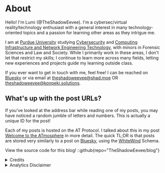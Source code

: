 # About

Hello! I'm Lumi (@TheShadowEevee). I'm a cybersec/virtual reality/technology enthusiast with a general interest in many technology-oriented topics and a passion for learning other areas as they intrigue me.

I am at [Purdue University](https://purdue.edu) studying [Cybersecurity](https://polytechnic.purdue.edu/degrees/cybersecurity) and [Computing Infrastructure and Network Engineering Technology](https://polytechnic.purdue.edu/degrees/computing-infrastructure-and-network-engineering-technology), with minors in Forensic Sciences and Law and Society. While I primarily work in these areas, I don't let that restrict my skills; I continue to learn more across many fields, letting new experiences and projects guide my learning outside class.

If you ever want to get in touch with me, feel free! I can be reached on [Bluesky](https://bsky.app/profile/theshadoweevee.konpeki.solutions) or via email at [theshadoweevee@shad.moe](mailto:theshadoweevee@shad.moe) OR [theshadoweevee@konpeki.solutions](mailto:theshadoweevee@konpeki.solutions).

## What's up with the post URLs?

If you've looked at the address bar while reading one of my posts, you may have noticed a random jumble of letters and numbers. This is actually a unique ID for the post!

Each of my posts is hosted on the AT Protocol. I talked about this in my post [Welcome to the ATmosphere](https://shad.moe/posts/3lgbnigwdzk2r/) in more detail. The quick TL;DR is that posts are stored very similarly to a post on [Bluesky](https://bsky.social), using the [WhiteWind](https://whtwnd.com) Schema.

View the source code for this blog!
::github{repo="TheShadowEevee/blog"}

<details><summary>Credits</summary>

> ### Theme
>
> This site uses the Fuwari theme (based on Astro)
> ::github{repo="saicaca/fuwari"}

> ### Post Storage
>
> Posts are stored and retrieved using the [AT Protocol](https://atproto.com/), using the [Whitewind](https://whtwnd.com/) schema.

> ### Libraries
>
> ::github{repo="withastro/astro"}

> ### Sources of images used in this site
>
> - [AxoBlu](https://bsky.app/profile/axoblu.konpeki.solutions)
> - [Unsplash](https://unsplash.com/)

</details>

<details><summary>Analytics Disclaimer</summary>

All data collected is non-identifiable. If you have specific questions about the below statements, email [privacy@shad.moe](mailto:privacy@shad.moe).

### Umami Analytics

This site uses [Umami Analytics](https://umami.is/docs). No identifying data is stored. Analytics are publically available on [umami.shad.moe](https://umami.shad.moe/share/jVANlMTIiXenw4ae/shad.moe).

Umami Analytics is used to monitor number of visitors, and popular posts on the blog. Accessible data includes:

- Path Visited
- Referrer
- Country of Origin
- Device (Desktop, Mobile, etc.)
- Operating System (Listed as Windows, iOS, etc.)

### Cloudflare Analytics

This site uses [Cloudflare DNS Analytics](https://developers.cloudflare.com/dns/additional-options/analytics/). Collected personal data is limited to the IP Address of the connecting device.

Cloudflare DNS Analytics is used to monitor number of visitors across `*.shad.moe`. Accessible data includes:

- Query name
- Query type (same as DNS record type)
- Response code
- Responding Cloudflare Data center
- Source IP
- Destination IP
- Protocol
- IP version

</details>
